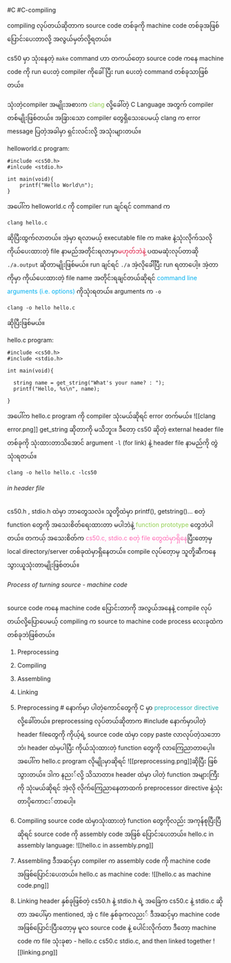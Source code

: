 #C #C-compiling

compiling လုပ်တယ်ဆိုတာက source code တစ်ခုကို machine code တစ်ခုအဖြစ်ပြောင်းပေးတာလို့ အလွယ်မှတ်လို့ရတယ်။

cs50 မှာ သုံးနေတဲ့ `make` command ဟာ တကယ်တေ့ာ source code ကနေ machine code ကို run ပေးတဲ့ compiler ကိုခေါ်ပြီး run ပေးတဲ့ command တစ်ခုသာဖြစ်တယ်။

သုံးတဲ့compiler အမျိုးအစားက <span style="color:rgb(146, 208, 80)">clang</span> လို့ခေါ်တဲ့ C Language အတွက် compiler တစ်မျိုးဖြစ်တယ်။ အခြားသော compiler တွေရှိသေးပေမယ့် clang က error message ပြတဲ့အခါမှာ ရှင်းလင်းလို့ အသုံးများတယ်။

helloworld.c program:
```
#include <cs50.h>
#inlcude <stdio.h>

int main(void){
	printf("Hello World\n");
}

```

အပေါ်က helloworld.c ကို compiler run ချင်ရင် command က
```
clang hello.c
```

ဆိုပြီးထွက်လာတယ်။ အဲ့မှာ ရလာမယ့် executable file က make နဲ့သုံးလိုက်သလို ကိုယ်ပေးထားတဲ့ file နာမည်အတိုင်းရလာမှာ<span style="color:rgb(220, 20, 60)">မဟုတ်ဘဲနဲ့</span> ပထမဆုံးလုပ်တာဆို `‌./a.output` ဆိုတာမျိုးဖြစ်မယ်။ run ချင်ရင် `./a`  အဲ့လိုခေါ််ပြီး run ရတာပေါ့။ အဲ့တာကိုမှာ ကိုယ်ပေးထားတဲ့ file name အတိုင်းရချင်တယ်ဆိုရင် 
<span style="color:rgb(0, 176, 240)">command line arguments (i.e. options)</span> ကိုသုံးရတယ်။
arguments က `-o`
```
clang -o hello hello.c
```
ဆိုပြီးဖြစ်မယ်။

hello.c program:
```
#include <cs50.h>
#include <stdio.h>

int main(void){
  
  string name = get_string("What's your name? : ");
  printf("Hello, %s\n", name);

}

```

အပေါ်က hello.c program ကို compiler သုံးမယ်ဆိုရင် error တက်မယ်။ 
![[clang error.png]]
get_string ဆိုတာကို မသိဘူး။ ဒီတော့ cs50 ဆိုတဲ့ external header file တစ်ခုကို သုံးထားတာသိအောင် argument `-l` (for link) နဲ့ header file နာမည်ကို တွဲသုံးရတယ်။
```
clang -o hello hello.c -lcs50
```


###### in header file

cs50.h , stdio.h ထဲမှာ ဘာတွေသလဲ။ သူတို့ထဲမှာ printf(), getstring()... စတဲ့ function တွေကို အသေးစိတ်ရေးထားတာ မပါဘဲနဲ့ <span style="color:rgb(146, 208, 80)">function prototype</span> တွေဘဲပါတယ်။ တကယ့် အသေးစိတ်က <span style="color:rgb(255, 105, 180)">cs50.c, stdio.c စတဲ့ file တွေထဲမှာရှိနေ</span>ပြီးတော့မှ local directory/server တစ်ခုထဲမှာရှိနေတယ်။ compile လုပ်တေ့ာမှ သူတို့ဆီကနေသွားယူသုံးတာမျိုးဖြစ်တယ်။

###### Process of turning source - machine code

source code ကနေ machine code ပြောင်းတာကို အလွယ်အနေနဲ့ compile လုပ်တယ်လို့ပြောပေမယ့် compiling က source to machine code process လေးခုထဲက တစ်ခုဘဲဖြစ်တယ်။

1. Preprocessing
2. Compiling
3. Assembling
4. Linking

1. Preprocessing
	\# နောက်မှာ ပါတဲ့ကောင်တွေကို C မှာ <span style="color:rgb(32, 178, 179)">preprocessor directive</span> လို့ခေါ်တယ်။
	preprocessing လုပ်တယ်ဆိုတာက \#include နောက်မှာပါတဲ့ header fileတွေကို ကိုယ့်ရဲ့ source code ထဲမှာ copy paste လာလုပ်တဲ့သဘောဘဲ၊ header ထဲမှပါပြီး ကိုယ်သုံးထားတဲ့ function တွေကို လာကြေညာတာပေ့ါ။ အပေါ်က hello.c program လိုမျိုးမှာဆိုရင်
	![[preprocessing.png]]ဆိုပြီး ဖြစ်သွားတယ်။ ဒါက နညး်လို့ သိသာတာ။ header ထဲမှာ ပါတဲ့ function အများကြီးကို သုံးမယ်ဆိုရင် အဲ့လို လိုက်ကြေညာနေတာထက် preprocessor directive နဲ့သုံးတာပိုကောငး်တာပေါ့။

2. Compiling
	source code ထဲမှာသုံးထားတဲ့ function တွေကိုလည်း အကုန်စုပြီးပြီဆိုရင် source code ကို assembly code အဖြစ် ပြောင်းပေးတယ်။
	hello.c in assembly language:
	![[hello.c in assembly.png]]

3. Assembling
	ဒီအဆင့်မှာ compiler က assembly code ကို machine code အဖြစ်ပြောင်းပေးတယ်။ hello.c as machine code:
	![[hello.c as machine code.png]]

4. Linking
	header နှစ်ခုဖြစ်တဲ့ cs50.h နဲ့ stdio.h ရဲ့ အခြေက cs50.c နဲ့ stdio.c ဆိုတာ အပေါ်မှာ mentioned, အဲ့ c file နှစ်ခုကလညး် ဒီအဆင့်မှာ machine code အဖြစ်ပြောင်းပြီးတော့မှ မူလ source code နဲ့ ပေါင်းလိုက်တာ ဒီတော့ machine code က file သုံးခုစာ - hello.c cs50.c stdio.c, and then linked together
	![[linking.png]]